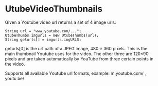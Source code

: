 # UtubeVideoThumbnails


Given a Υoutube video url returns a set of 4 image urls.

    String url = "www.youtube.com/...";
    UtubeThumbs imgurls = new UtubeThumbs(url);
    String geturls[] = imgurls.imgURLS;

geturls[0] is the url path of a JPEG Image, 480 × 360 pixels. This is the main thumbnail Υoutube uses for the video.
The other three are 120×90 pixels and are taken automatically by YouTube from three certain points in the video.

Supports all available Υoutube url formats, example: m.youtube.com/ , youtu.be/ 
